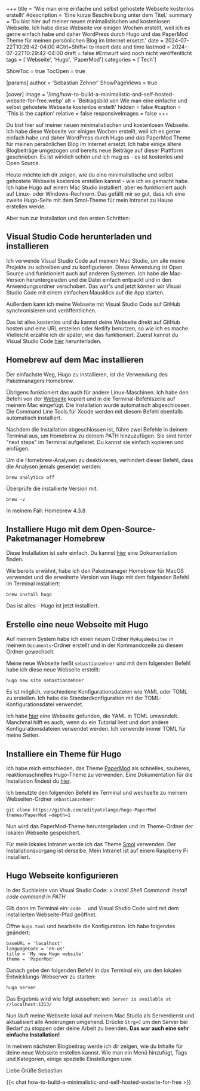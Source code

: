 +++
title = 'Wie man eine einfache und selbst gehostete Webseite kostenlos erstellt'
#description = 'Eine kurze Beschreibung unter dem Titel.'
summary = 'Du bist hier auf meiner neuen minimalistischen und kostenlosen Webseite. Ich habe diese Webseite vor einigen Wochen erstellt, weil ich es gerne einfach habe und daher WordPress durch Hugo und das PaperMod Theme für meinen persönlichen Blog im Internet ersetzt.'
date = 2024-07-22T10:29:42-04:00 #Ctrl+Shift+I to insert date and time
lastmod = 2024-07-22T10:29:42-04:00
draft = false #Entwurf wird noch nicht veröffentlicht
tags = ['Webseite', 'Hugo', 'PaperMod']
categories = ['Tech']

ShowToc = true
TocOpen = true

[params]
    author = 'Sebastian Zehner'
    ShowPageViews = true

[cover]
    image = '/img/how-to-build-a-minimalistic-and-self-hosted-website-for-free.webp'
    alt = 'Beitragsbild von Wie man eine einfache und selbst gehostete Webseite kostenlos erstellt'
    hidden = false
    #caption = 'This is the caption'
    relative = false
    responsiveImages = false
+++

Du bist hier auf meiner neuen minimalistischen und kostenlosen Webseite. Ich habe diese Webseite vor einigen Wochen erstellt, weil ich es gerne einfach habe und daher WordPress durch Hugo und das PaperMod Theme für meinen persönlichen Blog im Internet ersetzt. Ich habe einige ältere Blogbeiträge umgezogen und bereits neue Beiträge auf dieser Plattform geschrieben. Es ist wirklich schön und ich mag es - es ist kostenlos und Open Source.

Heute möchte ich dir zeigen, wie du eine minimalistische und selbst gehostete Webseite kostenlos erstellen kannst - wie ich es gemacht habe. Ich habe Hugo auf einem Mac Studio installiert, aber es funktioniert auch auf Linux- oder Windows-Rechnern. Das gefällt mir so gut, dass ich eine zweite Hugo-Seite mit dem Smol-Theme für mein Intranet zu Hause erstellen werde.

Aber nun zur Installation und den ersten Schritten:

## Visual Studio Code herunterladen und installieren

Ich verwende Visual Studio Code auf meinem Mac Studio, um alle meine Projekte zu schreiben und zu konfigurieren. Diese Anwendung ist Open Source und funktioniert auch auf anderen Systemen. Ich habe die Mac-Version heruntergeladen und die Datei einfach entpackt und in den Anwendungsordner verschoben. Das war's und jetzt können wir Visual Studio Code mit einem einfachen Mausklick auf die App starten.

Außerdem kann ich meine Webseite mit Visual Studio Code auf GitHub synchronisieren und veröffentlichen.

Das ist alles kostenlos und du kannst deine Webseite direkt auf GitHub hosten und eine URL erstellen oder Netlify benutzen, so wie ich es mache. Vielleicht erzähle ich dir später, wie das funktioniert. Zuerst kannst du Visual Studio Code [hier](https://code.visualstudio.com/) herunterladen.

## Homebrew auf dem Mac installieren

Der einfachste Weg, Hugo zu installieren, ist die Verwendung des Paketmanagers Homebrew.

Übrigens funktioniert das auch für andere Linux-Maschinen. Ich habe den Befehl von der [Webseite](https://brew.sh/) kopiert und in die Terminal-Befehlszeile auf meinem Mac eingefügt. Die Installation wurde automatisch abgeschlossen. Die Command Line Tools für Xcode werden mit diesem Befehl ebenfalls automatisch installiert.

Nachdem die Installation abgeschlossen ist, führe zwei Befehle in deinem Terminal aus, um Homebrew zu deinem PATH hinzuzufügen. Sie sind hinter "next steps" im Terminal aufgelistet. Du kannst sie einfach kopieren und einfügen.

Um die Homebrew-Analysen zu deaktivieren, verhindert dieser Befehl, dass die Analysen jemals gesendet werden:

`brew analytics off`

Überprüfe die installierte Version mit:

`brew -v`

In meinem Fall: Homebrew 4.3.8

## Installiere Hugo mit dem Open-Source-Paketmanager Homebrew

Diese Installation ist sehr einfach. Du kannst [hier](https://gohugo.io/installation/macos/) eine Dokumentation finden.

Wie bereits erwähnt, habe ich den Paketmanager Homebrew für MacOS verwendet und die erweiterte Version von Hugo mit dem folgenden Befehl im Terminal installiert:

`brew install hugo`

Das ist alles - Hugo ist jetzt installiert.

## Erstelle eine neue Webseite mit Hugo

Auf meinem System habe ich einen neuen Ordner `MyHugoWebsites` in meinem `Documents`-Ordner erstellt und in der Kommandozeile zu diesem Ordner gewechselt.

Meine neue Webseite heißt `sebastianzehner` und mit dem folgenden Befehl habe ich diese neue Webseite erstellt:

`hugo new site sebastianzehner`

Es ist möglich, verschiedene Konfigurationsdateien wie YAML oder TOML zu erstellen. Ich habe die Standardkonfiguration mit der TOML-Konfigurationsdatei verwendet.

Ich habe [hier](https://transform.tools/yaml-to-toml) eine Webseite gefunden, die YAML in TOML umwandelt. Manchmal hilft es auch, wenn du ein Tutorial liest und dort andere Konfigurationsdateien verwendet werden. Ich verwende immer TOML für meine Seiten.

## Installiere ein Theme für Hugo

Ich habe mich entschieden, das Theme [PaperMod](https://themes.gohugo.io/themes/hugo-papermod/) als schnelles, sauberes, reaktionsschnelles Hugo-Theme zu verwenden. Eine Dokumentation für die Installation findest du [hier](https://github.com/adityatelange/hugo-PaperMod/wiki/Installation).

Ich benutzte den folgenden Befehl im Terminal und wechselte zu meinem Webseiten-Ordner `sebastianzehner`:

`git clone https://github.com/adityatelange/hugo-PaperMod themes/PaperMod –depth=1`

Nun wird das PaperMod-Theme heruntergeladen und im Theme-Ordner der lokalen Webseite gespeichert.

Für mein lokales Intranet werde ich das Theme [Smol](https://github.com/colorchestra/smol) verwenden. Der Installationsvorgang ist derselbe. Mein Intranet ist auf einem Raspberry Pi installiert.

## Hugo Webseite konfigurieren

In der Suchleiste von Visual Studio Code: _> install Shell Command: Install code command in PATH_

Gib dann im Terminal ein: `code .` und Visual Studio Code wird mit dem installierten Webseite-Pfad geöffnet.

Öffne `hugo.toml` und bearbeite die Konfiguration. Ich habe folgendes geändert:

```
baseURL = 'localhost'
languageCode = 'en-us'
title = 'My new Hugo website'
theme = 'PaperMod'
```

Danach gebe den folgenden Befehl in das Terminal ein, um den lokalen Entwicklungs-Webserver zu starten:

`hugo server`

Das Ergebnis wird wie folgt aussehen: `Web Server is available at //localhost:1313/`

Nun läuft meine Webseite lokal auf meinem Mac Studio als Serverdienst und aktualisiert alle Änderungen umgehend. Drücke `Strg+C` um den Server bei Bedarf zu stoppen oder deine Arbeit zu beenden. **Das war auch eine sehr einfache Installation!**

In meinem nächsten Blogbeitrag werde ich dir zeigen, wie du Inhalte für deine neue Webseite erstellen kannst. Wie man ein Menü hinzufügt, Tags und Kategorien, einige spezielle Einstellungen usw.

Liebe Grüße Sebastian

{{< chat how-to-build-a-minimalistic-and-self-hosted-website-for-free >}}
